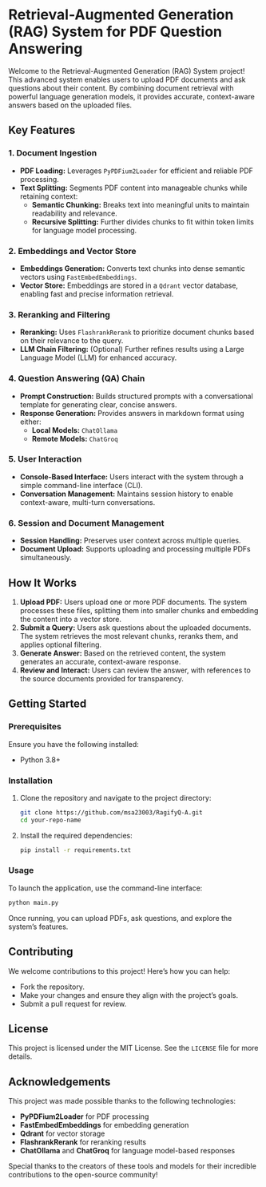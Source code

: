 # Retrieval-Augmented Generation (RAG) System for PDF Question Answering

Welcome to the Retrieval-Augmented Generation (RAG) System project! This advanced system enables users to upload PDF documents and ask questions about their content. By combining document retrieval with powerful language generation models, it provides accurate, context-aware answers based on the uploaded files. 


## Key Features

### 1. Document Ingestion
- **PDF Loading:** Leverages `PyPDFium2Loader` for efficient and reliable PDF processing.
- **Text Splitting:** Segments PDF content into manageable chunks while retaining context:
  - **Semantic Chunking:** Breaks text into meaningful units to maintain readability and relevance.
  - **Recursive Splitting:** Further divides chunks to fit within token limits for language model processing.

### 2. Embeddings and Vector Store
- **Embeddings Generation:** Converts text chunks into dense semantic vectors using `FastEmbedEmbeddings`.
- **Vector Store:** Embeddings are stored in a `Qdrant` vector database, enabling fast and precise information retrieval.

### 3. Reranking and Filtering
- **Reranking:** Uses `FlashrankRerank` to prioritize document chunks based on their relevance to the query.
- **LLM Chain Filtering:** (Optional) Further refines results using a Large Language Model (LLM) for enhanced accuracy.

### 4. Question Answering (QA) Chain
- **Prompt Construction:** Builds structured prompts with a conversational template for generating clear, concise answers.
- **Response Generation:** Provides answers in markdown format using either:
  - **Local Models:** `ChatOllama`
  - **Remote Models:** `ChatGroq`

### 5. User Interaction
- **Console-Based Interface:** Users interact with the system through a simple command-line interface (CLI).
- **Conversation Management:** Maintains session history to enable context-aware, multi-turn conversations.

### 6. Session and Document Management
- **Session Handling:** Preserves user context across multiple queries.
- **Document Upload:** Supports uploading and processing multiple PDFs simultaneously.



## How It Works

1. **Upload PDF:** Users upload one or more PDF documents. The system processes these files, splitting them into smaller chunks and embedding the content into a vector store.
2. **Submit a Query:** Users ask questions about the uploaded documents. The system retrieves the most relevant chunks, reranks them, and applies optional filtering.
3. **Generate Answer:** Based on the retrieved content, the system generates an accurate, context-aware response.
4. **Review and Interact:** Users can review the answer, with references to the source documents provided for transparency.



## Getting Started

### Prerequisites
Ensure you have the following installed:
- Python 3.8+

### Installation
1. Clone the repository and navigate to the project directory:
   ```bash
   git clone https://github.com/msa23003/RagifyQ-A.git
   cd your-repo-name
   ```
2. Install the required dependencies:
   ```bash
   pip install -r requirements.txt
   ```

### Usage
To launch the application, use the command-line interface:
```bash
python main.py
```
Once running, you can upload PDFs, ask questions, and explore the system’s features.



## Contributing
We welcome contributions to this project! Here’s how you can help:
- Fork the repository.
- Make your changes and ensure they align with the project’s goals.
- Submit a pull request for review.


## License
This project is licensed under the MIT License. See the `LICENSE` file for more details.


## Acknowledgements
This project was made possible thanks to the following technologies:
- **PyPDFium2Loader** for PDF processing
- **FastEmbedEmbeddings** for embedding generation
- **Qdrant** for vector storage
- **FlashrankRerank** for reranking results
- **ChatOllama** and **ChatGroq** for language model-based responses

Special thanks to the creators of these tools and models for their incredible contributions to the open-source community!
